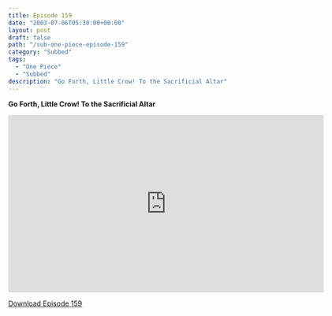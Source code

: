 ```yaml
---
title: Episode 159
date: "2003-07-06T05:30:00+00:00"
layout: post
draft: false
path: "/sub-one-piece-episode-159"
category: "Subbed"
tags:
  - "One Piece"
  - "Subbed"
description: "Go Forth, Little Crow! To the Sacrificial Altar"
---
```


**Go Forth, Little Crow! To the Sacrificial Altar**

<iframe width="640" height="360" src="https://www.rapidvideo.com/e/FXQEA1ZY4H" frameborder="0" marginwidth=0 marginheight=0 scrolling=no allowfullscreen></iframe>

<a href="http://ouo.io/qs/eCodkFEQ?s=https://rapidvid.to/d/https://www.rapidvideo.com/e/FXQEA1ZY4H">Download Episode 159</a>
